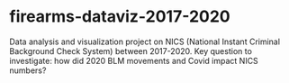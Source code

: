 # firearms-dataviz-2017-2020
Data analysis and visualization project on NICS (National Instant Criminal Background Check System) between 2017-2020. Key question to investigate: how did 2020 BLM movements and Covid impact NICS numbers?
